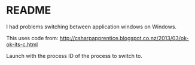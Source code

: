 # README #

I had problems switching between application windows on Windows.

This uses code from: http://csharpapprentice.blogspot.co.nz/2013/03/ok-ok-its-c.html

Launch with the process ID of the process to switch to.